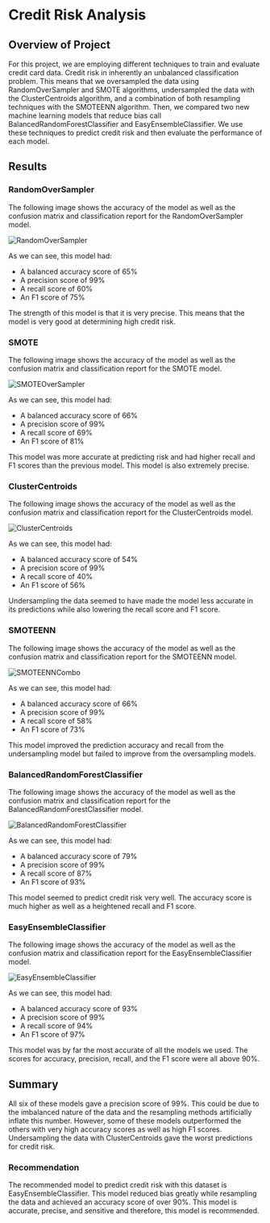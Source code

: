 # Credit Risk Analysis

## Overview of Project

For this project, we are employing different techniques to train and evaluate credit card data. Credit risk in inherently an unbalanced classification problem. This means that we oversampled the data using RandomOverSampler and SMOTE algorithms, undersampled the data with the ClusterCentroids algorithm, and a combination of both resampling techniques with the SMOTEENN algorithm. Then, we compared two new machine learning models that reduce bias call BalancedRandomForestClassifier and EasyEnsembleClassifier. We use these techniques to predict credit risk and then evaluate the performance of each model.

## Results

### RandomOverSampler

The following image shows the accuracy of the model as well as the confusion matrix and classification report for the RandomOverSampler model.

![RandomOverSampler](https://user-images.githubusercontent.com/81498850/129461902-c6feac72-344d-4f30-9f02-4052a86b0d16.png)

As we can see, this model had:
* A balanced accuracy score of 65%
*	A precision score of 99%
*	A recall score of 60%
*	An F1 score of 75%

The strength of this model is that it is very precise. This means that the model is very good at determining high credit risk.

### SMOTE

The following image shows the accuracy of the model as well as the confusion matrix and classification report for the SMOTE model.

![SMOTEOverSampler](https://user-images.githubusercontent.com/81498850/129461922-cbe572b9-f6cf-401c-81a0-d1773d648155.png)

As we can see, this model had:
*	A balanced accuracy score of 66%
*	A precision score of 99%
*	A recall score of 69%
*	An F1 score of 81%

This model was more accurate at predicting risk and had higher recall and F1 scores than the previous model. This model is also extremely precise.

### ClusterCentroids

The following image shows the accuracy of the model as well as the confusion matrix and classification report for the ClusterCentroids model.

![ClusterCentroids](https://user-images.githubusercontent.com/81498850/129461934-f2c20571-9743-4c6d-9306-e8fb7e41dce6.png)

As we can see, this model had:
*	A balanced accuracy score of 54%
*	A precision score of 99%
*	A recall score of 40%
*	An F1 score of 56%

Undersampling the data seemed to have made the model less accurate in its predictions while also lowering the recall score and F1 score.

### SMOTEENN 

The following image shows the accuracy of the model as well as the confusion matrix and classification report for the SMOTEENN model.

![SMOTEENNCombo](https://user-images.githubusercontent.com/81498850/129461944-0724e232-2407-45e0-a6ed-5e8a9d8026ff.png)

As we can see, this model had:
*	A balanced accuracy score of 66%
*	A precision score of 99%
*	A recall score of 58%
*	An F1 score of 73%

This model improved the prediction accuracy and recall from the undersampling model but failed to improve from the oversampling models. 

### BalancedRandomForestClassifier

The following image shows the accuracy of the model as well as the confusion matrix and classification report for the BalancedRandomForestClassifier model.

![BalancedRandomForestClassifier](https://user-images.githubusercontent.com/81498850/129461958-74af5162-9dc0-44aa-8d17-9ea2b7767a63.png)

As we can see, this model had:
*	A balanced accuracy score of 79%
*	A precision score of 99%
*	A recall score of 87%
*	An F1 score of 93%

This model seemed to predict credit risk very well. The accuracy score is much higher as well as a heightened recall and F1 score. 

### EasyEnsembleClassifier

The following image shows the accuracy of the model as well as the confusion matrix and classification report for the EasyEnsembleClassifier model.

![EasyEnsembleClassifier](https://user-images.githubusercontent.com/81498850/129461971-146c95f9-7020-44c0-b0bb-70d59a2da0c9.png)

As we can see, this model had:
*	A balanced accuracy score of 93%
*	A precision score of 99%
*	A recall score of 94%
*	An F1 score of 97%

This model was by far the most accurate of all the models we used. The scores for accuracy, precision, recall, and the F1 score were all above 90%.

## Summary 

All six of these models gave a precision score of 99%. This could be due to the imbalanced nature of the data and the resampling methods artificially inflate this number. However, some of these models outperformed the others with very high accuracy scores as well as high F1 scores. Undersampling the data with ClusterCentroids gave the worst predictions for credit risk. 

### Recommendation

The recommended model to predict credit risk with this dataset is EasyEnsembleClassifier. This model reduced bias greatly while resampling the data and achieved an accuracy score of over 90%. This model is accurate, precise, and sensitive and therefore, this model is recommended. 
